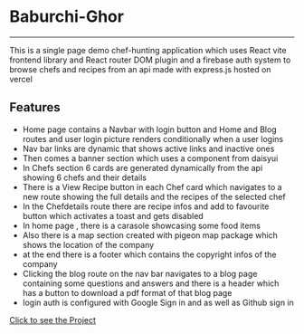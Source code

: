 # Baburchi-Ghor

---

This is a single page demo chef-hunting application which uses React vite frontend library and React router DOM plugin and a firebase auth system to browse chefs and recipes from an api made with express.js hosted on vercel

## Features

- Home page contains a Navbar with login button and Home and Blog routes and user login picture renders conditionally when a user logins
- Nav bar links are dynamic that shows active links and inactive ones
- Then comes a banner section which uses a component from daisyui
- In Chefs section 6 cards are generated dynamically from the api showing 6 chefs and their details
- There is a View Recipe button in each Chef card which navigates to a new route showing the full details and the recipes of the selected chef
- In the Chefdetails route there are recipe infos and add to favourite button which activates a toast and gets disabled
- In home page , there is a carasole showcasing some food items
- Also there is a map section created with pigeon map package which shows the location of the company
- at the end there is a footer which contains the copyright infos of the company
- Clicking the blog route on the nav bar navigates to a blog page containing some questions and answers and there is a header which has a button to download a pdf format of that blog page
- login auth is configured with Google Sign in and as well as Github sign in

[Click to see the Project](https://b7a10-chef-recipe-hunter-80f49.web.app/)
